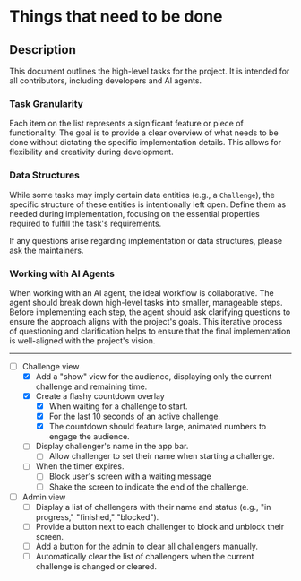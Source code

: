 # Things that need to be done

## Description

This document outlines the high-level tasks for the project. It is intended for all contributors, including developers and AI agents.

### Task Granularity

Each item on the list represents a significant feature or piece of functionality. The goal is to provide a clear overview of what needs to be done without dictating the specific implementation details. This allows for flexibility and creativity during development.

### Data Structures

While some tasks may imply certain data entities (e.g., a `Challenge`), the specific structure of these entities is intentionally left open. Define them as needed during implementation, focusing on the essential properties required to fulfill the task's requirements.

If any questions arise regarding implementation or data structures, please ask the maintainers.

### Working with AI Agents

When working with an AI agent, the ideal workflow is collaborative. The agent should break down high-level tasks into smaller, manageable steps. Before implementing each step, the agent should ask clarifying questions to ensure the approach aligns with the project's goals. This iterative process of questioning and clarification helps to ensure that the final implementation is well-aligned with the project's vision.

---

- [ ] Challenge view
  - [x] Add a "show" view for the audience, displaying only the current challenge and remaining time.
  - [x] Create a flashy countdown overlay
    - [x] When waiting for a challenge to start.
    - [x] For the last 10 seconds of an active challenge.
    - [x] The countdown should feature large, animated numbers to engage the audience.
  - [ ] Display challenger's name in the app bar.
    - [ ] Allow challenger to set their name when starting a challenge.
  - [ ] When the timer expires.
    - [ ] Block user's screen with a waiting message
    - [ ] Shake the screen to indicate the end of the challenge.

- [ ] Admin view
  - [ ] Display a list of challengers with their name and status (e.g., "in progress," "finished," "blocked").
  - [ ] Provide a button next to each challenger to block and unblock their screen.
  - [ ] Add a button for the admin to clear all challengers manually.
  - [ ] Automatically clear the list of challengers when the current challenge is changed or cleared.
